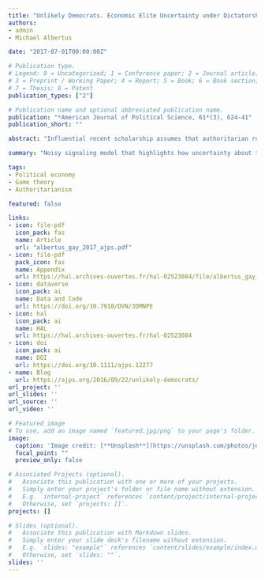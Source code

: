 ```yaml
---
title: "Unlikely Democrats. Economic Elite Uncertainty under Dictatorship and Support for Democratization"
authors:
- admin
- Michael Albertus

date: "2017-07-01T00:00:00Z"

# Publication type.
# Legend: 0 = Uncategorized; 1 = Conference paper; 2 = Journal article;
# 3 = Preprint / Working Paper; 4 = Report; 5 = Book; 6 = Book section;
# 7 = Thesis; 8 = Patent
publication_types: ["2"]

# Publication name and optional abbreviated publication name.
publication: "*American Journal of Political Science, 61*(3), 624-41"
publication_short: ""

abstract: "Influential recent scholarship assumes that authoritarian rulers act as perfect agents of economic elites, foreclosing the possibility that economic elites may at times prefer democracy absent a popular threat from below. Motivated by a puzzling set of democratic transitions, we relax this assumption and examine how elite uncertainty about dictatorship--a novel and generalizable causal mechanism impacting democratization--can induce elite support for democracy. We construct a noisy signaling model in which a potential autocrat attempts to convince economic elites that he will be a faithful partner should elites install him in power. The model generates clear predictions about how two major types of elite uncertainty—uncertainty in a potential autocratic successor's policies produced by variance in the pool of would‐be dictator types, and uncertainty in the truthfulness of policy promises made by potential autocratic successors—impact the likelihood of elite‐driven democratization. We demonstrate the model's plausibility in a series of cases of democratic transition."

summary: "Noisy signaling model that highlights how uncertainty about the type of potential autocratic successors might induce economic elites to support a democratic transition."

tags:
- Political economy
- Game theory
- Authoritarianism

featured: false

links:
- icon: file-pdf
  icon_pack: fas
  name: Article
  url: "albertus_gay_2017_ajps.pdf"
- icon: file-pdf
  pack_icon: fas
  name: Appendix
  url: https://hal.archives-ouvertes.fr/hal-02523084/file/albertus_gay_2017_ajps_appendix.pdf
- icon: dataverse
  icon_pack: ai
  name: Data and Code  
  url: https://doi.org/10.7910/DVN/3DMNPE
- icon: hal
  icon_pack: ai
  name: HAL  
  url: https://hal.archives-ouvertes.fr/hal-02523084
- icon: doi
  icon_pack: ai
  name: DOI
  url: https://doi.org/10.1111/ajps.12277
- name: Blog
  url: https://ajps.org/2016/09/22/unlikely-democrats/
url_project: ''
url_slides: ''
url_source: ''
url_video: ''

# Featured image
# To use, add an image named `featured.jpg/png` to your page's folder. 
image:
  caption: 'Image credit: [**Unsplash**](https://unsplash.com/photos/jdD8gXaTZsc)'
  focal_point: ""
  preview_only: false

# Associated Projects (optional).
#   Associate this publication with one or more of your projects.
#   Simply enter your project's folder or file name without extension.
#   E.g. `internal-project` references `content/project/internal-project/index.md`.
#   Otherwise, set `projects: []`.
projects: []

# Slides (optional).
#   Associate this publication with Markdown slides.
#   Simply enter your slide deck's filename without extension.
#   E.g. `slides: "example"` references `content/slides/example/index.md`.
#   Otherwise, set `slides: ""`.
slides: ''
---
```

